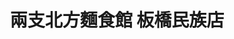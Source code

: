 ---
title: "兩支北方麵食館 板橋民族店"
description: "兩支北方麵食館 板橋民族店"
layout: shop
keywords:
  - 美食競賽
  - 台灣美食
  - 美食精選
datePublished: "2025-06-30"
dateModified: "2025-07-04"
city: "新北市"
district: "板橋區"
address: "220新北市板橋區民族路261號"
phone: "0289645001"
geo: "25.00699255803673, 121.47053205369536"
google_map: "https://maps.app.goo.gl/yntUWG7Q8NYU9oiw5"
footinder: "https://footinder.com.tw/%e6%96%b0%e5%8c%97%e5%b8%82%e6%9d%bf%e6%a9%8b%e5%8d%80/40360/"
official: "https://www.facebook.com/top2food"
award:
  - name: "台北國際牛肉麵節"
    year: "2024"
    entries:
      - group: "鮮食組"
        cooking_style: "樂齡創意"
        rank: "銅牌"

---